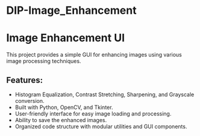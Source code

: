 # DIP-Image_Enhancement
# Image Enhancement UI

This project provides a simple GUI for enhancing images using various image processing techniques.

## Features:
- Histogram Equalization, Contrast Stretching, Sharpening, and Grayscale conversion.
- Built with Python, OpenCV, and Tkinter.
- User-friendly interface for easy image loading and processing.
- Ability to save the enhanced images.
- Organized code structure with modular utilities and GUI components.


